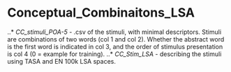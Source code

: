 # Conceptual_Combinaitons_LSA

..* *CC_stimuli_POA-5* - .csv of the stimuli, with minimal descriptors. Stimuli are combinations of two words (col 1 and col 2). Whether the abstract word is the first word is indicated in col 3, and the order of stimulus presentation is col 4 (0 = example for training).
..* *CC_Stim_LSA* - describing the stimuli using TASA and EN 100k LSA spaces.

